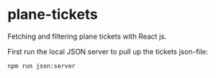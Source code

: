 # plane-tickets
Fetching and filtering plane tickets with React js.

First run the local JSON server to pull up the tickets json-file:
```
npm run json:server
```
